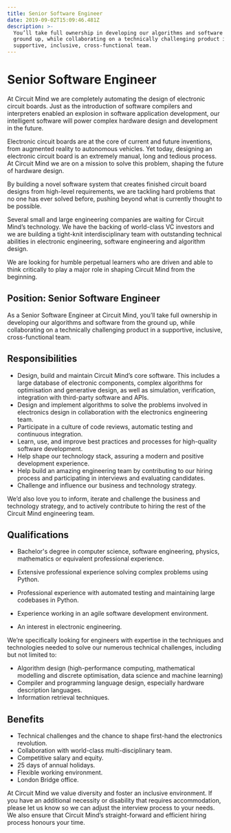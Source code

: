```yaml
---
title: Senior Software Engineer
date: 2019-09-02T15:09:46.481Z
description: >-
  You’ll take full ownership in developing our algorithms and software from the
  ground up, while collaborating on a technically challenging product in a
  supportive, inclusive, cross-functional team.
---
```

# Senior Software Engineer

At Circuit Mind we are completely automating the design of electronic circuit boards. Just as the introduction of software compilers and interpreters enabled an explosion in software application development, our intelligent software will power complex hardware design and development in the future.

Electronic circuit boards are at the core of current and future inventions, from augmented reality to autonomous vehicles. Yet today, designing an electronic circuit board is an extremely manual, long and tedious process. At Circuit Mind we are on a mission to solve this problem, shaping the future of hardware design.

By building a novel software system that creates finished circuit board designs from high-level requirements, we are tackling hard problems that no one has ever solved before, pushing beyond what is currently thought to be possible.

Several small and large engineering companies are waiting for Circuit Mind’s technology. We have the backing of world-class VC investors and we are building a tight-knit interdisciplinary team with outstanding technical abilities in electronic engineering, software engineering and algorithm design. 

We are looking for humble perpetual learners who are driven and able to think critically to play a major role in shaping Circuit Mind from the beginning.

## Position: Senior Software Engineer

As a Senior Software Engineer at Circuit Mind, you’ll take full ownership in developing our algorithms and software from the ground up, while collaborating on a technically challenging product in a supportive, inclusive, cross-functional team.

## Responsibilities

- Design, build and maintain Circuit Mind’s core software. This includes a large database of electronic components, complex algorithms for optimisation and generative design, as well as simulation, verification, integration with third-party software and APIs.
- Design and implement algorithms to solve the problems involved in electronics design in collaboration with the electronics engineering team.
- Participate in a culture of code reviews, automatic testing and continuous integration.
- Learn, use, and improve best practices and processes for high-quality software development.
- Help shape our technology stack, assuring a modern and positive development experience.
- Help build an amazing engineering team by contributing to our hiring process and participating in interviews and evaluating candidates.
- Challenge and influence our business and technology strategy.


We’d also love you to inform, iterate and challenge the business and technology strategy, and to actively contribute to hiring the rest of the Circuit Mind engineering team.

## Qualifications

- Bachelor's degree in computer science, software engineering, physics, mathematics or equivalent professional experience.

- Extensive professional experience solving complex problems using Python.
- Professional experience with automated testing and maintaining large codebases in Python.
- Experience working in an agile software development environment.
- An interest in electronic engineering.

We’re specifically looking for engineers with expertise in the techniques and technologies needed to solve our numerous technical challenges, including but not limited to:

- Algorithm design (high-performance computing, mathematical modelling and discrete optimisation, data science and machine learning)
- Compiler and programming language design, especially hardware description languages.
- Information retrieval techniques.

## Benefits

- Technical challenges and the chance to shape first-hand the electronics revolution.
- Collaboration with world-class multi-disciplinary team.
- Competitive salary and equity.
- 25 days of annual holidays.
- Flexible working environment.
- London Bridge office.

At Circuit Mind we value diversity and foster an inclusive environment. If you have an additional necessity or disability that requires accommodation, please let us know so we can adjust the interview process to your needs. We also ensure that Circuit Mind’s straight-forward and efficient hiring process honours your time.
